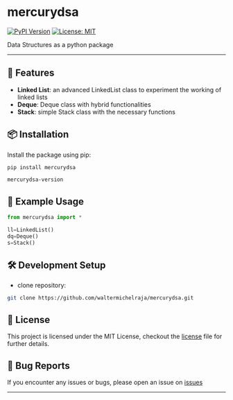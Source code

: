 # mercurydsa

[![PyPI Version](https://badge.fury.io/py/your-package-name.svg)](https://pypi.org/project/mercurydsa/)
[![License: MIT](https://img.shields.io/badge/License-MIT-yellow.svg)](LICENSE)

Data Structures as a python package

---

## 🚀 Features

- **Linked List**: an advanced LinkedList class to experiment the working of linked lists
- **Deque**: Deque class with hybrid functionalities
- **Stack**: simple Stack class with the necessary functions

## 📦 Installation

Install the package using pip:
```bash
pip install mercurydsa

mercurydsa-version
```

## 🔧 Example Usage
```py
from mercurydsa import *

ll=LinkedList()
dq=Deque()
s=Stack()
```

## 🛠️ Development Setup
- clone repository:
```bash
git clone https://github.com/waltermichelraja/mercurydsa.git
```

## 📄 License
This project is licensed under the MIT License, checkout the [license](https://github.com/waltermichelraja/mercurydsa/blob/main/README.md) file for further details. 

## 🐛 Bug Reports
If you encounter any issues or bugs, please open an issue on [issues](https://github.com/waltermichelraja/mercurydsa/issues)

---
